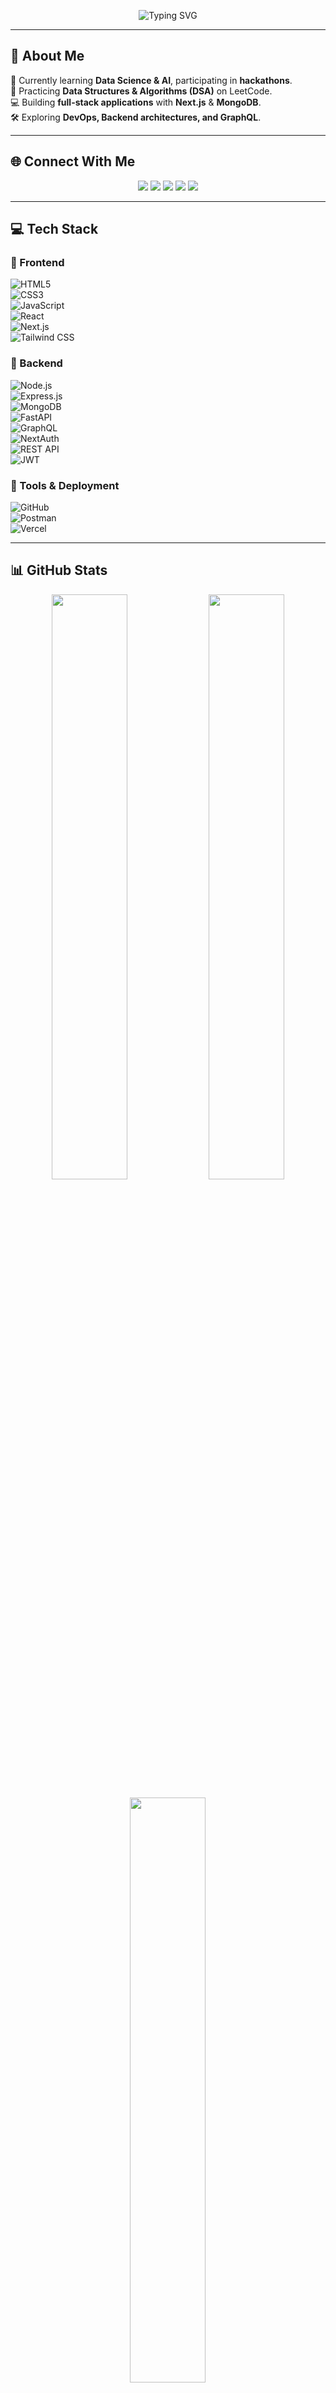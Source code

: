 <!-- Banner -->
<p align="center">
  <img src="https://readme-typing-svg.herokuapp.com?font=Fira+Code&duration=2000&pause=500&color=36BCF7&center=true&vCenter=true&multiline=true&width=700&height=100&lines=Hello%2C+I'm+Bilal+Rafique!;Full-Stack+Next.js+Developer;Passionate+about+AI%2C+DSA+%26+Open-Source!+🚀" alt="Typing SVG" />
</p>

---

## 🚀 **About Me**  
🔭 Currently learning **Data Science & AI**, participating in **hackathons**.  
🌱 Practicing **Data Structures & Algorithms (DSA)** on LeetCode.  
💻 Building **full-stack applications** with **Next.js** & **MongoDB**.  
🛠️ Exploring **DevOps, Backend architectures, and GraphQL**.  

---

## 🌐 **Connect With Me**  
<p align="center">
  <a href="https://discord.gg/bugs119"><img src="https://img.shields.io/badge/Discord-%237289DA.svg?logo=discord&logoColor=white"/></a>
  <a href="https://www.facebook.com/share/1B3TzGo6Wu/"><img src="https://img.shields.io/badge/Facebook-%231877F2.svg?logo=facebook&logoColor=white"/></a>
  <a href="https://instagram.com/bilal_rafique_11"><img src="https://img.shields.io/badge/Instagram-%23E4405F.svg?logo=Instagram&logoColor=white"/></a>
  <a href="https://www.linkedin.com/in/muhammadbilal711"><img src="https://img.shields.io/badge/LinkedIn-%230077B5.svg?logo=linkedin&logoColor=white"/></a>
  <a href="mailto:rafiqueb087@gmail.com"><img src="https://img.shields.io/badge/Email-D14836?logo=gmail&logoColor=white"/></a>
</p>

---

## 💻 **Tech Stack**  

### **🔹 Frontend**  
![HTML5](https://img.shields.io/badge/html5-%23E34F26.svg?style=for-the-badge&logo=html5&logoColor=white)  
![CSS3](https://img.shields.io/badge/css3-%231572B6.svg?style=for-the-badge&logo=css3&logoColor=white)  
![JavaScript](https://img.shields.io/badge/javascript-%23323330.svg?style=for-the-badge&logo=javascript&logoColor=%23F7DF1E)  
![React](https://img.shields.io/badge/react-%2320232a.svg?style=for-the-badge&logo=react&logoColor=%2361DAFB)  
![Next.js](https://img.shields.io/badge/Next-black?style=for-the-badge&logo=next.js&logoColor=white)  
![Tailwind CSS](https://img.shields.io/badge/tailwindcss-%2338B2AC.svg?style=for-the-badge&logo=tailwind-css&logoColor=white)  

### **🔹 Backend**  
![Node.js](https://img.shields.io/badge/node.js-6DA55F?style=for-the-badge&logo=node.js&logoColor=white)  
![Express.js](https://img.shields.io/badge/express.js-%23404d59.svg?style=for-the-badge&logo=express&logoColor=%2361DAFB)  
![MongoDB](https://img.shields.io/badge/MongoDB-%234ea94b.svg?style=for-the-badge&logo=mongodb&logoColor=white)  
![FastAPI](https://img.shields.io/badge/FastAPI-005571?style=for-the-badge&logo=fastapi)  
![GraphQL](https://img.shields.io/badge/-GraphQL-E10098?style=for-the-badge&logo=graphql)  
![NextAuth](https://img.shields.io/badge/NextAuth-%2320232a.svg?style=for-the-badge&logo=auth0&logoColor=white)  
![REST API](https://img.shields.io/badge/REST-API-%23000000.svg?style=for-the-badge&logo=rest&logoColor=white)  
![JWT](https://img.shields.io/badge/JWT-black?style=for-the-badge&logo=JSON%20web%20tokens)  

### **🔹 Tools & Deployment**  
![GitHub](https://img.shields.io/badge/GitHub-181717?style=for-the-badge&logo=github)  
![Postman](https://img.shields.io/badge/Postman-FF6C37?style=for-the-badge&logo=postman&logoColor=white)  
![Vercel](https://img.shields.io/badge/vercel-%23000000.svg?style=for-the-badge&logo=vercel&logoColor=white)  

---

## 📊 **GitHub Stats**  
<p align="center">
  <img width="49%" src="https://github-readme-stats.vercel.app/api?username=bilal-157&theme=radical&hide_border=true&include_all_commits=false&count_private=true"/>
  <img width="49%" src="https://github-readme-streak-stats.herokuapp.com/?user=bilal-157&theme=radical&hide_border=true"/>
</p>

<p align="center">
  <img width="49%" src="https://github-readme-stats.vercel.app/api/top-langs/?username=bilal-157&theme=radical&hide_border=true&layout=compact"/>
</p>

---

## 🔥 **Achievements & Projects**  
✅ Participated in multiple **hackathons** and **open-source contributions**.  
✅ Developed full-stack projects with **Next.js & MongoDB**.  
✅ Working on AI & Data Science applications.  

---

### 🎯 **Goals for 2025**  
- ✅ Contribute to **5+ open-source projects**  
- ✅ Master **Machine Learning & Deep Learning**  
- ✅ Publish **2 technical blogs**  

---

## 🎯 **Random Dev Quote**  
<p align="center">
  <img src="https://quotes-github-readme.vercel.app/api?type=horizontal&theme=radical"/>
</p>

---

<p align="center">
  <img src="https://visitcount.itsvg.in/api?id=bilal-157&icon=0&color=0"/>
</p>
